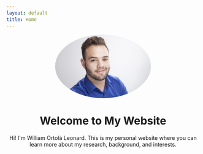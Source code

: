 ```yaml
---
layout: default
title: Home
---
```


<div style="text-align: center;">
    <img src="/assets/img/Headshot.JPG" alt="William Ortolá Leonard" style="width: 250px; border-radius: 50%;">
    <h1>Welcome to My Website</h1>
    <p>Hi! I'm William Ortolá Leonard. This is my personal website where you can learn more about my research, background, and interests.</p>
</div>

